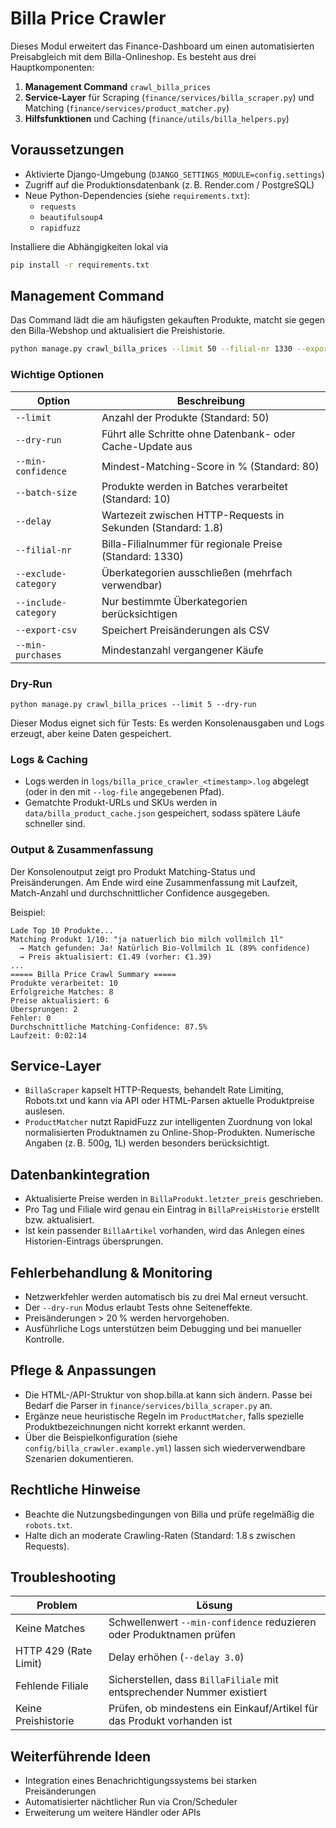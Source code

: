 # Billa Price Crawler

Dieses Modul erweitert das Finance-Dashboard um einen automatisierten Preisabgleich mit dem Billa-Onlineshop. Es besteht aus drei Hauptkomponenten:

1. **Management Command** `crawl_billa_prices`
2. **Service-Layer** für Scraping (`finance/services/billa_scraper.py`) und Matching (`finance/services/product_matcher.py`)
3. **Hilfsfunktionen** und Caching (`finance/utils/billa_helpers.py`)

## Voraussetzungen

- Aktivierte Django-Umgebung (`DJANGO_SETTINGS_MODULE=config.settings`)
- Zugriff auf die Produktionsdatenbank (z. B. Render.com / PostgreSQL)
- Neue Python-Dependencies (siehe `requirements.txt`):
  - `requests`
  - `beautifulsoup4`
  - `rapidfuzz`

Installiere die Abhängigkeiten lokal via

```bash
pip install -r requirements.txt
```

## Management Command

Das Command lädt die am häufigsten gekauften Produkte, matcht sie gegen den Billa-Webshop und aktualisiert die Preishistorie.

```bash
python manage.py crawl_billa_prices --limit 50 --filial-nr 1330 --export-csv data/price_updates.csv
```

### Wichtige Optionen

| Option | Beschreibung |
| ------ | ------------ |
| `--limit` | Anzahl der Produkte (Standard: 50) |
| `--dry-run` | Führt alle Schritte ohne Datenbank- oder Cache-Update aus |
| `--min-confidence` | Mindest-Matching-Score in % (Standard: 80) |
| `--batch-size` | Produkte werden in Batches verarbeitet (Standard: 10) |
| `--delay` | Wartezeit zwischen HTTP-Requests in Sekunden (Standard: 1.8) |
| `--filial-nr` | Billa-Filialnummer für regionale Preise (Standard: 1330) |
| `--exclude-category` | Überkategorien ausschließen (mehrfach verwendbar) |
| `--include-category` | Nur bestimmte Überkategorien berücksichtigen |
| `--export-csv` | Speichert Preisänderungen als CSV |
| `--min-purchases` | Mindestanzahl vergangener Käufe |

### Dry-Run

```
python manage.py crawl_billa_prices --limit 5 --dry-run
```

Dieser Modus eignet sich für Tests: Es werden Konsolenausgaben und Logs erzeugt, aber keine Daten gespeichert.

### Logs & Caching

- Logs werden in `logs/billa_price_crawler_<timestamp>.log` abgelegt (oder in den mit `--log-file` angegebenen Pfad).
- Gematchte Produkt-URLs und SKUs werden in `data/billa_product_cache.json` gespeichert, sodass spätere Läufe schneller sind.

### Output & Zusammenfassung

Der Konsolenoutput zeigt pro Produkt Matching-Status und Preisänderungen. Am Ende wird eine Zusammenfassung mit Laufzeit, Match-Anzahl und durchschnittlicher Confidence ausgegeben.

Beispiel:

```
Lade Top 10 Produkte...
Matching Produkt 1/10: "ja natuerlich bio milch vollmilch 1l"
  → Match gefunden: Ja! Natürlich Bio-Vollmilch 1L (89% confidence)
  → Preis aktualisiert: €1.49 (vorher: €1.39)
...
===== Billa Price Crawl Summary =====
Produkte verarbeitet: 10
Erfolgreiche Matches: 8
Preise aktualisiert: 6
Übersprungen: 2
Fehler: 0
Durchschnittliche Matching-Confidence: 87.5%
Laufzeit: 0:02:14
```

## Service-Layer

- `BillaScraper` kapselt HTTP-Requests, behandelt Rate Limiting, Robots.txt und kann via API oder HTML-Parsen aktuelle Produktpreise auslesen.
- `ProductMatcher` nutzt RapidFuzz zur intelligenten Zuordnung von lokal normalisierten Produktnamen zu Online-Shop-Produkten. Numerische Angaben (z. B. 500g, 1L) werden besonders berücksichtigt.

## Datenbankintegration

- Aktualisierte Preise werden in `BillaProdukt.letzter_preis` geschrieben.
- Pro Tag und Filiale wird genau ein Eintrag in `BillaPreisHistorie` erstellt bzw. aktualisiert.
- Ist kein passender `BillaArtikel` vorhanden, wird das Anlegen eines Historien-Eintrags übersprungen.

## Fehlerbehandlung & Monitoring

- Netzwerkfehler werden automatisch bis zu drei Mal erneut versucht.
- Der `--dry-run` Modus erlaubt Tests ohne Seiteneffekte.
- Preisänderungen > 20 % werden hervorgehoben.
- Ausführliche Logs unterstützen beim Debugging und bei manueller Kontrolle.

## Pflege & Anpassungen

- Die HTML-/API-Struktur von shop.billa.at kann sich ändern. Passe bei Bedarf die Parser in `finance/services/billa_scraper.py` an.
- Ergänze neue heuristische Regeln im `ProductMatcher`, falls spezielle Produktbezeichnungen nicht korrekt erkannt werden.
- Über die Beispielkonfiguration (siehe `config/billa_crawler.example.yml`) lassen sich wiederverwendbare Szenarien dokumentieren.

## Rechtliche Hinweise

- Beachte die Nutzungsbedingungen von Billa und prüfe regelmäßig die `robots.txt`.
- Halte dich an moderate Crawling-Raten (Standard: 1.8 s zwischen Requests).

## Troubleshooting

| Problem | Lösung |
| ------- | ------ |
| Keine Matches | Schwellenwert `--min-confidence` reduzieren oder Produktnamen prüfen |
| HTTP 429 (Rate Limit) | Delay erhöhen (`--delay 3.0`) |
| Fehlende Filiale | Sicherstellen, dass `BillaFiliale` mit entsprechender Nummer existiert |
| Keine Preishistorie | Prüfen, ob mindestens ein Einkauf/Artikel für das Produkt vorhanden ist |

## Weiterführende Ideen

- Integration eines Benachrichtigungssystems bei starken Preisänderungen
- Automatisierter nächtlicher Run via Cron/Scheduler
- Erweiterung um weitere Händler oder APIs
